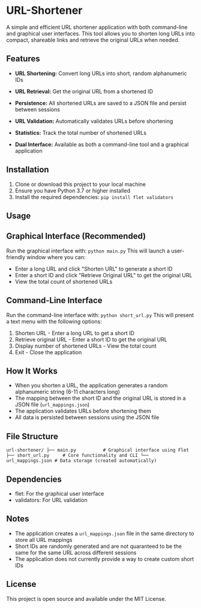 # URL-Shortener
A simple and efficient URL shortener application with both command-line and graphical user interfaces. This tool allows you to shorten long URLs into compact, shareable links and retrieve the original URLs when needed.

## Features

- **URL Shortening:** Convert long URLs into short, random alphanumeric IDs

- **URL Retrieval:** Get the original URL from a shortened ID

- **Persistence:** All shortened URLs are saved to a JSON file and persist between sessions

- **URL Validation:** Automatically validates URLs before shortening

- **Statistics:** Track the total number of shortened URLs

- **Dual Interface:** Available as both a command-line tool and a graphical application

## Installation
1. Clone or download this project to your local machine
2. Ensure you have Python 3.7 or higher installed
3. Install the required dependencies:
   `pip install flet validators`

## **Usage**

## Graphical Interface (Recommended)
Run the graphical interface with:
`python main.py`
This will launch a user-friendly window where you can:
- Enter a long URL and click "Shorten URL" to generate a short ID
- Enter a short ID and click "Retrieve Original URL" to get the original URL
- View the total count of shortened URLs
## Command-Line Interface

Run the command-line interface with:
`python short_url.py`
This will present a text menu with the following options:
1. Shorten URL - Enter a long URL to get a short ID
2. Retrieve original URL - Enter a short ID to get the original URL
3. Display number of shortened URLs - View the total count
4. Exit - Close the application

## How It Works

- When you shorten a URL, the application generates a random alphanumeric string (6-11 characters long)
- The mapping between the short ID and the original URL is stored in a JSON file (`url_mappings.json`)
- The application validates URLs before shortening them
- All data is persisted between sessions using the JSON file

## File Structure
`url-shortener/
├── main.py          # Graphical interface using Flet
├── short_url.py     # Core functionality and CLI
└── url_mappings.json # Data storage (created automatically)`

## Dependencies
- flet: For the graphical user interface
- validators: For URL validation

## Notes
- The application creates a `url_mappings.json` file in the same directory to store all URL mappings
- Short IDs are randomly generated and are not quaranteed to be the same for the same URL across different sessions
- The application does not currently provide a way to create custom short IDs

## License
This project is open source and available under the MIT License.
